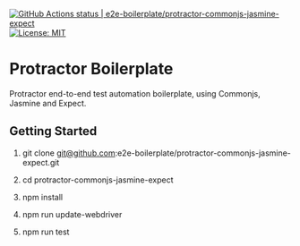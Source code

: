 [![GitHub Actions status | e2e-boilerplate/protractor-commonjs-jasmine-expect](https://github.com/e2e-boilerplate/protractor-commonjs-jasmine-expect/workflows/protractor-commonjs-jasmine-expect/badge.svg)](https://github.com/e2e-boilerplate/protractor-commonjs-jasmine-expect/actions?workflow=protractor-commonjs-jasmine-expect) [![License: MIT](https://img.shields.io/badge/License-MIT-yellow.svg)](https://opensource.org/licenses/MIT)

# Protractor Boilerplate

Protractor end-to-end test automation boilerplate, using Commonjs, Jasmine and Expect.

## Getting Started

1. git clone git@github.com:e2e-boilerplate/protractor-commonjs-jasmine-expect.git

2. cd protractor-commonjs-jasmine-expect

3. npm install

4. npm run update-webdriver

5. npm run test
